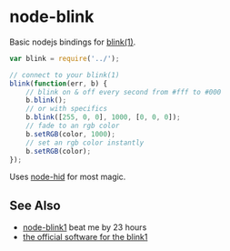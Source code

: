 # node-blink

Basic nodejs bindings for [blink(1)](http://www.kickstarter.com/projects/thingm/blink1-the-usb-rgb-led).

```javascript
var blink = require('../');

// connect to your blink(1)
blink(function(err, b) {
    // blink on & off every second from #fff to #000
    b.blink();
    // or with specifics
    b.blink([255, 0, 0], 1000, [0, 0, 0]);
    // fade to an rgb color
    b.setRGB(color, 1000);
    // set an rgb color instantly
    b.setRGB(color);
});
```

Uses [node-hid](https://github.com/hanshuebner/node-hid) for most magic.

## See Also

* [node-blink1](https://github.com/sandeepmistry/node-blink1) beat me by 23 hours
* [the official software for the blink1](https://github.com/todbot/blink1)
